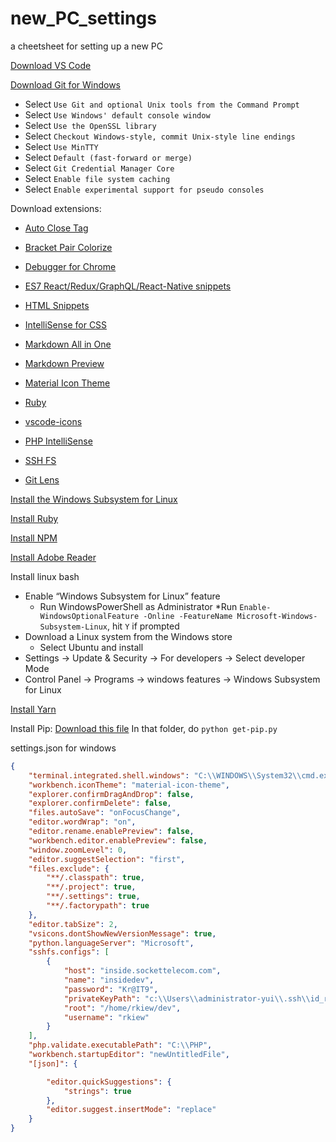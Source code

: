# new_PC_settings
a cheetsheet for setting up a new PC

[Download VS Code](https://code.visualstudio.com/Download)

[Download Git for Windows](https://gitforwindows.org/)
   * Select `Use Git and optional Unix tools from the Command Prompt`
   * Select `Use Windows' default console window`
   * Select `Use the OpenSSL library`
   * Select `Checkout Windows-style, commit Unix-style line endings`
   * Select `Use MinTTY`
   * Select `Default (fast-forward or merge)`
   * Select `Git Credential Manager Core`
   * Select `Enable file system caching`
   * Select `Enable experimental support for pseudo consoles`

Download extensions:
 * [Auto Close Tag](https://marketplace.visualstudio.com/items?itemName=formulahendry.auto-close-tag)

 * [Bracket Pair Colorize](https://marketplace.visualstudio.com/items?itemName=CoenraadS.bracket-pair-colorizer-2)

 * [Debugger for Chrome](https://marketplace.visualstudio.com/items?itemName=msjsdiag.debugger-for-chrome)

 * [ES7 React/Redux/GraphQL/React-Native snippets](https://marketplace.visualstudio.com/items?itemName=dsznajder.es7-react-js-snippets)

 * [HTML Snippets](https://marketplace.visualstudio.com/items?itemName=abusaidm.html-snippets)

 * [IntelliSense for CSS](https://marketplace.visualstudio.com/items?itemName=Zignd.html-css-class-completion)

 * [Markdown All in One](https://marketplace.visualstudio.com/items?itemName=yzhang.markdown-all-in-one)

 * [Markdown Preview](https://marketplace.visualstudio.com/items?itemName=shd101wyy.markdown-preview-enhanced)

 * [Material Icon Theme](https://marketplace.visualstudio.com/items?itemName=PKief.material-icon-theme)

 * [Ruby](https://marketplace.visualstudio.com/items?itemName=rebornix.Ruby)

 * [vscode-icons](https://marketplace.visualstudio.com/items?itemName=vscode-icons-team.vscode-icons)
 
 * [PHP IntelliSense](https://marketplace.visualstudio.com/items?itemName=felixfbecker.php-intellisense)
 
 * [SSH FS](https://marketplace.visualstudio.com/items?itemName=Kelvin.vscode-sshfs)
 
 * [Git Lens](https://marketplace.visualstudio.com/items?itemName=eamodio.gitlens)
    
[Install the Windows Subsystem for Linux](https://docs.microsoft.com/en-us/windows/wsl/install-win10)

[Install Ruby](https://rubyinstaller.org/downloads/)

[Install NPM](https://nodejs.org/en/)

[Install Adobe Reader](https://acrobat.adobe.com/us/en/acrobat/pdf-reader.html)

Install linux bash
   * Enable “Windows Subsystem for Linux” feature
      * Run WindowsPowerShell as Administrator
         *Run `Enable-WindowsOptionalFeature -Online -FeatureName Microsoft-Windows-Subsystem-Linux`, hit `Y` if prompted
   *  Download a Linux system from the Windows store
      * Select Ubuntu and install
   * Settings -> Update & Security -> For developers -> Select developer Mode
   * Control Panel -> Programs -> windows features -> Windows Subsystem for Linux
   
[Install Yarn](https://classic.yarnpkg.com/en/docs/install/#windows-stable)

Install Pip:
  [Download this file](https://bootstrap.pypa.io/get-pip.py)
  In that folder, do `python get-pip.py`


settings.json for windows
```json
{
    "terminal.integrated.shell.windows": "C:\\WINDOWS\\System32\\cmd.exe",
    "workbench.iconTheme": "material-icon-theme",
    "explorer.confirmDragAndDrop": false,
    "explorer.confirmDelete": false,
    "files.autoSave": "onFocusChange",
    "editor.wordWrap": "on",
    "editor.rename.enablePreview": false,
    "workbench.editor.enablePreview": false,
    "window.zoomLevel": 0,
    "editor.suggestSelection": "first",
    "files.exclude": {
        "**/.classpath": true,
        "**/.project": true,
        "**/.settings": true,
        "**/.factorypath": true
    },
    "editor.tabSize": 2,
    "vsicons.dontShowNewVersionMessage": true,
    "python.languageServer": "Microsoft",
    "sshfs.configs": [
        {
            "host": "inside.sockettelecom.com",
            "name": "insidedev",
            "password": "Kr@IT9",
            "privateKeyPath": "c:\\Users\\administrator-yui\\.ssh\\id_rsa",
            "root": "/home/rkiew/dev",
            "username": "rkiew"
        }
    ],
    "php.validate.executablePath": "C:\\PHP",
    "workbench.startupEditor": "newUntitledFile",
    "[json]": {

        "editor.quickSuggestions": {
            "strings": true
        },
        "editor.suggest.insertMode": "replace"
    }
}
```
